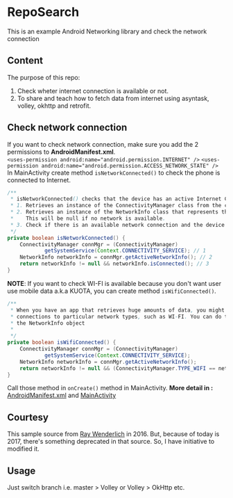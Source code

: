 # RepoSearch
This is an example Android Networking library and check the network connection

## Content
The purpose of this repo:
  1. Check wheter internet connection is available or not.
  2. To share and teach how to fetch data from internet using
asyntask, volley, okhttp and retrofit.

## Check network connection
If you want to check network connection, make sure you add the 2 permissions to **AndroidManifest.xml**.<br>
`<uses-permission android:name="android.permission.INTERNET" />`
`<uses-permission android:name="android.permission.ACCESS_NETWORK_STATE" />`<br>
In MainActivity create method `isNetworkConnected()` to check the phone is connected to Internet.
```java
/**
 * isNetworkConnected() checks that the device has an active Internet Connection as follows:
 * 1. Retrieves an instance of the ConnectivityManager class from the current application text
 * 2. Retrieves an instance of the NetworkInfo class that represents the current network connection.
 *    This will be null if no network is available.
 * 3. Check if there is an available network connection and the device is connected.
 */
private boolean isNetworkConnected() {
    ConnectivityManager connMgr = (ConnectivityManager)
            getSystemService(Context.CONNECTIVITY_SERVICE); // 1
    NetworkInfo networkInfo = connMgr.getActiveNetworkInfo(); // 2
    return networkInfo != null && networkInfo.isConnected(); // 3
}
```
**NOTE**: If you want to check WI-FI is available because you don't want user use mobile data a.k.a KUOTA,
you can create method `isWifiConnected()`.
```java
/**
 * When you have an app that retrieves huge amounts of data, you might want to restrict network
 * connections to particular network types, such as WI-FI. You can do this using getType() on
 * the NetworkInfo object
 *
 */
private boolean isWifiConnected() {
    ConnectivityManager connMgr = (ConnectivityManager)
            getSystemService(Context.CONNECTIVITY_SERVICE);
    NetworkInfo networkInfo = connMgr.getActiveNetworkInfo();
    return networkInfo != null && (ConnectivityManager.TYPE_WIFI == networkInfo.getType()) && networkInfo.isConnected();
}
```
Call those method in `onCreate()` method in MainActivity.
**More detail in :** [AndroidManifest.xml](https://github.com/satyakresna/RepoSearch/blob/Retrofit/app/src/main/AndroidManifest.xml) and [MainActivity](https://github.com/satyakresna/RepoSearch/blob/Retrofit/app/src/main/java/com/example/satyakresna/reposearch/MainActivity.java)

## Courtesy
This sample source from [Ray Wenderlich](https://raywenderlich.com/126770/android-networking-tutorial-getting-started) in 2016. But, because of today is 2017, there's something deprecated in that source. So, I have initiative to modified it.

## Usage
Just switch branch i.e. master > Volley or Volley > OkHttp etc.
